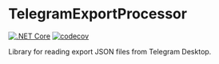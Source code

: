 # TelegramExportProcessor

[![.NET Core](https://github.com/antomys/CuriousBenchmarks/actions/workflows/dotnet-ci.yml/badge.svg?branch=master)](https://github.com/kant2002/TelegramExportProcessor/actions/workflows/dotnet-ci.yml)
[![codecov](https://codecov.io/gh/antomys/CuriousBenchmarks/branch/master/graph/badge.svg?token=8L4HN9FAIV)](https://app.codecov.io/gh/kant2002/TelegramExportProcessor)

Library for reading export JSON files from Telegram Desktop.
